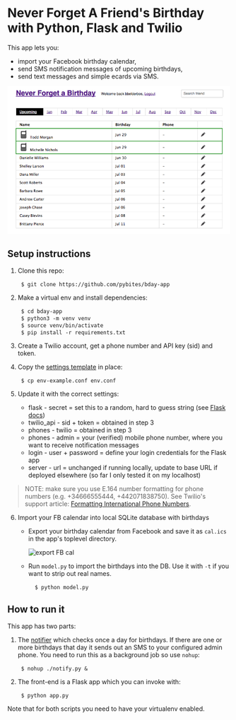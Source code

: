 # Never Forget A Friend's Birthday with Python, Flask and Twilio 

This app lets you:

- import your Facebook birthday calendar,
- send SMS notification messages of upcoming birthdays,
- send text messages and simple ecards via SMS.

![app-printscreen](app-printscreen.png)

## Setup instructions

1. Clone this repo:

		$ git clone https://github.com/pybites/bday-app

2. Make a virtual env and install dependencies:

		$ cd bday-app
		$ python3 -m venv venv 
		$ source venv/bin/activate
		$ pip install -r requirements.txt

3. Create a Twilio account, get a phone number and API key (sid) and token.

4. Copy the [settings template](https://github.com/pybites/bday-app/blob/master/env-example.conf) in place:

		$ cp env-example.conf env.conf

5. Update it with the correct settings:

	* flask - secret = set this to a random, hard to guess string (see [Flask docs](http://flask.pocoo.org/docs/0.12/quickstart/))
	* twilio_api - sid + token = obtained in step 3
	* phones - twilio = obtained in step 3
	* phones - admin = your (verified) mobile phone number, where you want to receive notification messages
	* login - user + password = define your login credentials for the Flask app
	* server - url = unchanged if running locally, update to base URL if deployed elsewhere (so far I only tested it on my localhost)

> NOTE: make sure you use E.164 number formatting for phone numbers (e.g. +34666555444, +442071838750). See Twilio's support article: [Formatting International Phone Numbers](https://support.twilio.com/hc/en-us/articles/223183008-Formatting-International-Phone-Numbers).

6. Import your FB calendar into local SQLite database with birthdays 

	- Export your birthday calendar from Facebook and save it as `cal.ics` in the app's toplevel directory.

		![export FB cal](http://projects.bobbelderbos.com/twilio/import_birthdays.gif)

	- Run `model.py` to import the birthdays into the DB. Use it with `-t` if you want to strip out real names.

			$ python model.py

## How to run it

This app has two parts:

1. The [notifier](https://github.com/pybites/bday-app/blob/master/notify.py) which checks once a day for birthdays. If there are one or more birthdays that day it sends out an SMS to your configured admin phone. You need to run this as a background job so use `nohup`:

		$ nohup ./notify.py &
	
2. The front-end is a Flask app which you can invoke with:

		$ python app.py

Note that for both scripts you need to have your virtualenv enabled.
